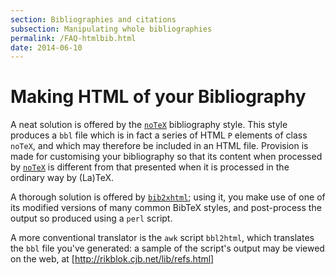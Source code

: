 ```yaml
---
section: Bibliographies and citations
subsection: Manipulating whole bibliographies
permalink: /FAQ-htmlbib.html
date: 2014-06-10
---
```


# Making HTML of your Bibliography

A neat solution is offered by the [`noTeX`](https://ctan.org/pkg/notex-bst) bibliography style.
This style produces a `bbl` file which is in fact a series of
HTML `P` elements of class `noTeX`, and which
may therefore be included in an HTML file.  Provision is made
for customising your bibliography so that its content when processed by
[`noTeX`](https://ctan.org/pkg/notex-bst) is different from that presented when it is processed
in the ordinary way by (La)TeX.

A thorough solution is offered by [`bib2xhtml`](https://ctan.org/pkg/bib2xhtml); using it, you
make use of one of its modified versions of many common BibTeX
styles, and post-process the output so produced using a
`perl` script.

A more conventional translator is the `awk` script
`bbl2html`, which translates the `bbl` file you've generated:
a sample of the script's output may be viewed on the web, at
[http://rikblok.cjb.net/lib/refs.html]

